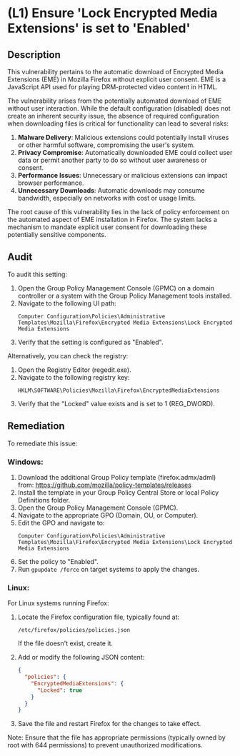 # (L1) Ensure 'Lock Encrypted Media Extensions' is set to 'Enabled'

## Description

This vulnerability pertains to the automatic download of Encrypted Media Extensions (EME) in Mozilla Firefox without explicit user consent. EME is a JavaScript API used for playing DRM-protected video content in HTML.

The vulnerability arises from the potentially automated download of EME without user interaction. While the default configuration (disabled) does not create an inherent security issue, the absence of required configuration when downloading files is critical for functionality can lead to several risks:

1. **Malware Delivery**: Malicious extensions could potentially install viruses or other harmful software, compromising the user's system.
2. **Privacy Compromise**: Automatically downloaded EME could collect user data or permit another party to do so without user awareness or consent.
3. **Performance Issues**: Unnecessary or malicious extensions can impact browser performance.
4. **Unnecessary Downloads**: Automatic downloads may consume bandwidth, especially on networks with cost or usage limits.

The root cause of this vulnerability lies in the lack of policy enforcement on the automated aspect of EME installation in Firefox. The system lacks a mechanism to mandate explicit user consent for downloading these potentially sensitive components.

## Audit

To audit this setting:

1. Open the Group Policy Management Console (GPMC) on a domain controller or a system with the Group Policy Management tools installed.
2. Navigate to the following UI path:
   ```
   Computer Configuration\Policies\Administrative Templates\Mozilla\Firefox\Encrypted Media Extensions\Lock Encrypted Media Extensions
   ```
3. Verify that the setting is configured as "Enabled".

Alternatively, you can check the registry:

1. Open the Registry Editor (regedit.exe).
2. Navigate to the following registry key:
   ```
   HKLM\SOFTWARE\Policies\Mozilla\Firefox\EncryptedMediaExtensions
   ```
3. Verify that the "Locked" value exists and is set to 1 (REG_DWORD).

## Remediation

To remediate this issue:

### Windows:

1. Download the additional Group Policy template (firefox.admx/adml) from: https://github.com/mozilla/policy-templates/releases
2. Install the template in your Group Policy Central Store or local Policy Definitions folder.
3. Open the Group Policy Management Console (GPMC).
4. Navigate to the appropriate GPO (Domain, OU, or Computer).
5. Edit the GPO and navigate to:
   ```
   Computer Configuration\Policies\Administrative Templates\Mozilla\Firefox\Encrypted Media Extensions\Lock Encrypted Media Extensions
   ```
6. Set the policy to "Enabled".
7. Run `gpupdate /force` on target systems to apply the changes.

### Linux:

For Linux systems running Firefox:

1. Locate the Firefox configuration file, typically found at:
   ```
   /etc/firefox/policies/policies.json
   ```
   If the file doesn't exist, create it.

2. Add or modify the following JSON content:
   ```json
   {
     "policies": {
       "EncryptedMediaExtensions": {
         "Locked": true
       }
     }
   }
   ```

3. Save the file and restart Firefox for the changes to take effect.

Note: Ensure that the file has appropriate permissions (typically owned by root with 644 permissions) to prevent unauthorized modifications.